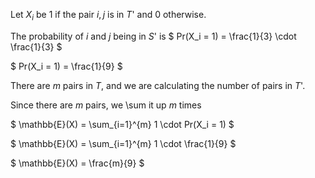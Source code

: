 Let $X_i$ be 1 if the pair ${i,j}$ is in $T$' and 0 otherwise.

The probability of $i$ and $j$ being in $S$' is $ Pr(X_i = 1) = \frac{1}{3} \cdot \frac{1}{3} $

$ Pr(X_i = 1) = \frac{1}{9} $

There are $m$ pairs in $T$, and we are calculating the number of pairs in $T$'.

Since there are $m$ pairs, we \sum it up $m$ times

$ \mathbb{E}(X) = \sum\_{i=1}^{m} 1 \cdot Pr(X_i = 1) $

$ \mathbb{E}(X) = \sum\_{i=1}^{m} 1 \cdot \frac{1}{9} $

$ \mathbb{E}(X) = \frac{m}{9} $
